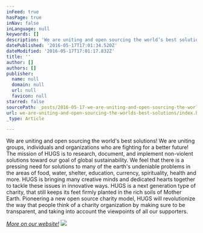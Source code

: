 ```yaml
---
inFeed: true
hasPage: true
inNav: false
inLanguage: null
keywords: []
description: 'We are uniting and open sourcing the world’s best solutions! We are uniting groups, individuals and organizations who are fighting for a better future! The mission of HUGS is to research, document, and implement non-violent solutions toward our goal of global sustainability. We feel that there is a pressing need for solutions to many of the earth’s undeniable problems in the areas of food, water, shelter, education, currency, spirituality, health and more. HUGS is bringing many creative minds and dedicated hearts together to tackle these issues in innovative ways. HUGS is a next generation type of charity, that still keeps its feet firmly planted in the rich soils of Mother Earth. Pioneering a new open source charity model, HUGS will revolutionize the way that people think of a charity organization by making sure to be transparent, and taking into account the viewpoints of all our supporters.'
datePublished: '2016-05-17T17:01:34.520Z'
dateModified: '2016-05-17T17:01:17.832Z'
title: ''
author: []
authors: []
publisher:
  name: null
  domain: null
  url: null
  favicon: null
starred: false
sourcePath: _posts/2016-05-17-we-are-uniting-and-open-sourcing-the-worlds-best-solutions.md
url: we-are-uniting-and-open-sourcing-the-worlds-best-solutions/index.html
_type: Article

---
```

We are uniting and open sourcing the world's best solutions! We are uniting groups, individuals and organizations who are fighting for a better future! The mission of HUGS is to research, document, and implement non-violent solutions toward our goal of global sustainability. We feel that there is a pressing need for solutions to many of the earth's undeniable problems in the areas of food, water, shelter, education, currency, spirituality, health and more. HUGS is bringing many creative minds and dedicated hearts together to tackle these issues in innovative ways. HUGS is a next generation type of charity, that still keeps its feet firmly planted in the rich soils of Mother Earth. Pioneering a new open source charity model, HUGS will revolutionize the way that people think of a charity organization by making sure to be transparent, and taking into account the viewpoints of all our supporters.

_[More on our website!][0]_
![](https://the-grid-user-content.s3-us-west-2.amazonaws.com/36d73796-8494-4c52-ae35-e1015d44cf4a.png)

[0]: http://www.abrazosperu.com/